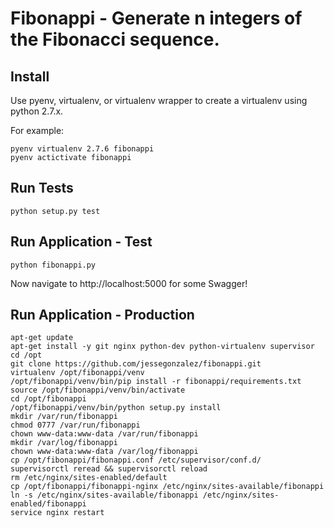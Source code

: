 Fibonappi - Generate n integers of the Fibonacci sequence.
=========================================================

Install
-------
Use pyenv, virtualenv, or virtualenv wrapper to create a virtualenv using python 2.7.x.

For example:
```
pyenv virtualenv 2.7.6 fibonappi
pyenv actictivate fibonappi
```

Run Tests
---------
```
python setup.py test
```


Run Application - Test
----------------------
```
python fibonappi.py
```

Now navigate to http://localhost:5000 for some Swagger!

Run Application - Production
----------------------------
```
apt-get update
apt-get install -y git nginx python-dev python-virtualenv supervisor
cd /opt
git clone https://github.com/jessegonzalez/fibonappi.git
virtualenv /opt/fibonappi/venv
/opt/fibonappi/venv/bin/pip install -r fibonappi/requirements.txt
source /opt/fibonappi/venv/bin/activate
cd /opt/fibonappi
/opt/fibonappi/venv/bin/python setup.py install
mkdir /var/run/fibonappi
chmod 0777 /var/run/fibonappi
chown www-data:www-data /var/run/fibonappi
mkdir /var/log/fibonappi
chown www-data:www-data /var/log/fibonappi
cp /opt/fibonappi/fibonappi.conf /etc/supervisor/conf.d/
supervisorctl reread && supervisorctl reload
rm /etc/nginx/sites-enabled/default
cp /opt/fibonappi/fibonappi-nginx /etc/nginx/sites-available/fibonappi
ln -s /etc/nginx/sites-available/fibonappi /etc/nginx/sites-enabled/fibonappi
service nginx restart
```

